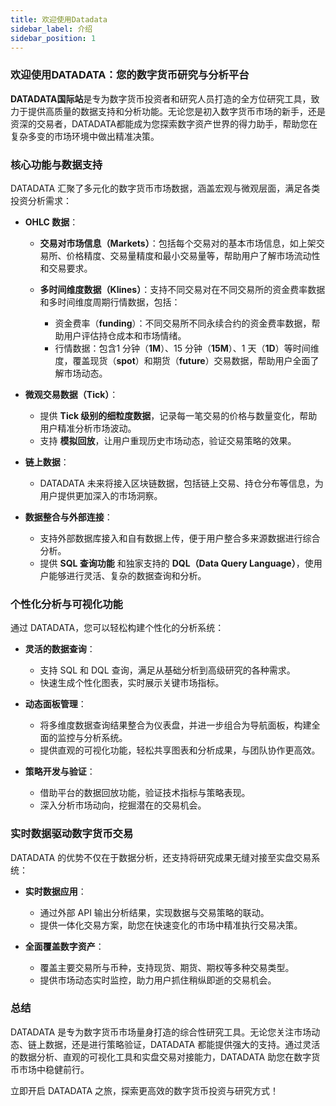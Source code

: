 ```yaml
---
title: 欢迎使用Datadata
sidebar_label: 介绍
sidebar_position: 1
---
```


### 欢迎使用DATADATA：您的数字货币研究与分析平台

**DATADATA国际站**是专为数字货币投资者和研究人员打造的全方位研究工具，致力于提供高质量的数据支持和分析功能。无论您是初入数字货币市场的新手，还是资深的交易者，DATADATA都能成为您探索数字资产世界的得力助手，帮助您在复杂多变的市场环境中做出精准决策。



### 核心功能与数据支持

DATADATA 汇聚了多元化的数字货币市场数据，涵盖宏观与微观层面，满足各类投资分析需求：

- **OHLC 数据**：
  - **交易对市场信息（Markets）**：包括每个交易对的基本市场信息，如上架交易所、价格精度、交易量精度和最小交易量等，帮助用户了解市场流动性和交易要求。

  - **多时间维度数据（Klines）**：支持不同交易对在不同交易所的资金费率数据和多时间维度周期行情数据，包括：
    - 资金费率（**funding**）：不同交易所不同永续合约的资金费率数据，帮助用户评估持仓成本和市场情绪。
    - 行情数据：包含1 分钟（**1M**）、15 分钟（**15M**）、1 天（**1D**）等时间维度，覆盖现货（**spot**）和期货（**future**）交易数据，帮助用户全面了解市场动态。

- **微观交易数据（Tick）**：
  - 提供 **Tick 级别的细粒度数据**，记录每一笔交易的价格与数量变化，帮助用户精准分析市场波动。
  - 支持 **模拟回放**，让用户重现历史市场动态，验证交易策略的效果。

- **链上数据**：
  - DATADATA 未来将接入区块链数据，包括链上交易、持仓分布等信息，为用户提供更加深入的市场洞察。

- **数据整合与外部连接**：
  - 支持外部数据库接入和自有数据上传，便于用户整合多来源数据进行综合分析。
  - 提供 **SQL 查询功能** 和独家支持的 **DQL（Data Query Language）**，使用户能够进行灵活、复杂的数据查询和分析。



### 个性化分析与可视化功能

通过 DATADATA，您可以轻松构建个性化的分析系统：

- **灵活的数据查询**：
  - 支持 SQL 和 DQL 查询，满足从基础分析到高级研究的各种需求。
  - 快速生成个性化图表，实时展示关键市场指标。

- **动态面板管理**：
  - 将多维度数据查询结果整合为仪表盘，并进一步组合为导航面板，构建全面的监控与分析系统。
  - 提供直观的可视化功能，轻松共享图表和分析成果，与团队协作更高效。

- **策略开发与验证**：
  - 借助平台的数据回放功能，验证技术指标与策略表现。
  - 深入分析市场动向，挖掘潜在的交易机会。


### 实时数据驱动数字货币交易

DATADATA 的优势不仅在于数据分析，还支持将研究成果无缝对接至实盘交易系统：

- **实时数据应用**：
  - 通过外部 API 输出分析结果，实现数据与交易策略的联动。
  - 提供一体化交易方案，助您在快速变化的市场中精准执行交易决策。

- **全面覆盖数字资产**：
  - 覆盖主要交易所与币种，支持现货、期货、期权等多种交易类型。
  - 提供市场动态实时监控，助力用户抓住稍纵即逝的交易机会。


### 总结

DATADATA 是专为数字货币市场量身打造的综合性研究工具。无论您关注市场动态、链上数据，还是进行策略验证，DATADATA 都能提供强大的支持。通过灵活的数据分析、直观的可视化工具和实盘交易对接能力，DATADATA 助您在数字货币市场中稳健前行。

立即开启 DATADATA 之旅，探索更高效的数字货币投资与研究方式！
